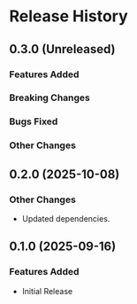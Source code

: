# Release History

## 0.3.0 (Unreleased)

### Features Added

### Breaking Changes

### Bugs Fixed

### Other Changes

## 0.2.0 (2025-10-08)

### Other Changes

- Updated dependencies.

## 0.1.0 (2025-09-16)

### Features Added

- Initial Release

